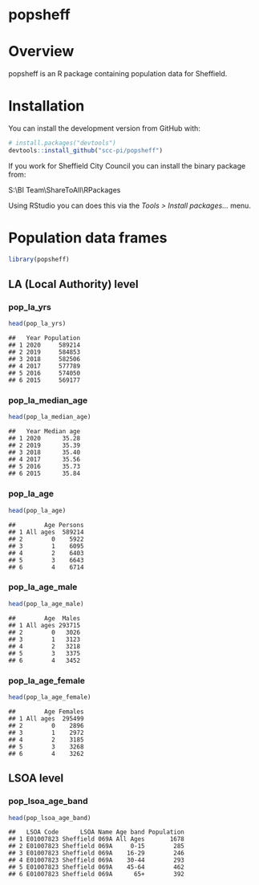 popsheff
================

# Overview

popsheff is an R package containing population data for Sheffield.

# Installation

You can install the development version from GitHub with:

``` r
# install.packages("devtools")
devtools::install_github("scc-pi/popsheff")
```

If you work for Sheffield City Council you can install the binary
package from:

S:\\BI Team\\ShareToAll\\RPackages

Using RStudio you can does this via the *Tools \> Install packages…*
menu.

# Population data frames

``` r
library(popsheff)
```

## LA (Local Authority) level

### pop_la_yrs

``` r
head(pop_la_yrs)
```

    ##   Year Population
    ## 1 2020     589214
    ## 2 2019     584853
    ## 3 2018     582506
    ## 4 2017     577789
    ## 5 2016     574050
    ## 6 2015     569177

### pop_la_median_age

``` r
head(pop_la_median_age)
```

    ##   Year Median age
    ## 1 2020      35.28
    ## 2 2019      35.39
    ## 3 2018      35.40
    ## 4 2017      35.56
    ## 5 2016      35.73
    ## 6 2015      35.84

### pop_la_age

``` r
head(pop_la_age)
```

    ##        Age Persons
    ## 1 All ages  589214
    ## 2        0    5922
    ## 3        1    6095
    ## 4        2    6403
    ## 5        3    6643
    ## 6        4    6714

### pop_la_age_male

``` r
head(pop_la_age_male)
```

    ##        Age  Males
    ## 1 All ages 293715
    ## 2        0   3026
    ## 3        1   3123
    ## 4        2   3218
    ## 5        3   3375
    ## 6        4   3452

### pop_la_age_female

``` r
head(pop_la_age_female)
```

    ##        Age Females
    ## 1 All ages  295499
    ## 2        0    2896
    ## 3        1    2972
    ## 4        2    3185
    ## 5        3    3268
    ## 6        4    3262

## LSOA level

### pop_lsoa_age_band

``` r
head(pop_lsoa_age_band)
```

    ##   LSOA Code      LSOA Name Age band Population
    ## 1 E01007823 Sheffield 069A All Ages       1678
    ## 2 E01007823 Sheffield 069A     0-15        285
    ## 3 E01007823 Sheffield 069A    16-29        246
    ## 4 E01007823 Sheffield 069A    30-44        293
    ## 5 E01007823 Sheffield 069A    45-64        462
    ## 6 E01007823 Sheffield 069A      65+        392
